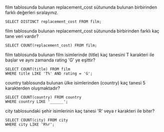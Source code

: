 film tablosunda bulunan replacement_cost sütununda bulunan birbirinden farklı değerleri sıralayınız.
    
    SELECT DISTINCT replacement_cost FROM film;

film tablosunda bulunan replacement_cost sütununda birbirinden farklı kaç tane veri vardır?
    
    SELECT COUNT(replacement_cost) FROM film;

film tablosunda bulunan film isimlerinde (title) kaç tanesini T karakteri ile başlar ve aynı zamanda rating 'G' ye eşittir?
    
    SELECT COUNT(title) FROM film
    WHERE title LIKE 'T%' AND rating = 'G';

country tablosunda bulunan ülke isimlerinden (country) kaç tanesi 5 karakterden oluşmaktadır?
    
    SELECT COUNT(country) FROM country
    WHERE country LIKE '______';

city tablosundaki şehir isimlerinin kaç tanesi 'R' veya r karakteri ile biter?
    
    SELECT COUNT(city) FROM city
    WHERE city LIKE 'R%r';
